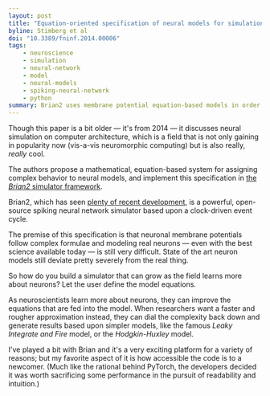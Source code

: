 ```yaml
---
layout: post
title: "Equation-oriented specification of neural models for simulations"
byline: Stimberg et al
doi: "10.3389/fninf.2014.00006"
tags:
    - neuroscience
    - simulation
    - neural-network
    - model
    - neural-models
    - spiking-neural-network
    - python
summary: Brian2 uses membrane potential equation-based models in order to simulate biological spiking neural networks through Python.
---
```


Though this paper is a bit older — it's from 2014 — it discusses neural simulation on computer architecture, which is a field that is not only gaining in popularity now (vis-a-vis neuromorphic computing) but is also really, _really_ cool.

The authors propose a mathematical, equation-based system for assigning complex behavior to neural models, and implement this specification in [the _Brian2_ simulator framework](http://briansimulator.org/).

Brian2, which has seen [plenty of recent development](https://github.com/brian-team/brian2/), is a powerful, open-source spiking neural network simulator based upon a clock-driven event cycle.

The premise of this specification is that neuronal membrane potentials follow complex formulae and modeling real neurons — even with the best science available today — is still very difficult. State of the art neuron models still deviate pretty severely from the real thing.

So how do you build a simulator that can grow as the field learns more about neurons? Let the user define the model equations.

As neuroscientists learn more about neurons, they can improve the equations that are fed into the model. When researchers want a faster and rougher approximation instead, they can dial the complexity back down and generate results based upon simpler models, like the famous _Leaky Integrate and Fire_ model, or the _Hodgkin-Huxley_ model.

I've played a bit with Brian and it's a very exciting platform for a variety of reasons; but my favorite aspect of it is how accessible the code is to a newcomer. (Much like the rational behind PyTorch, the developers decided it was worth sacrificing some performance in the pursuit of readability and intuition.)
